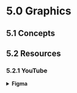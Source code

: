 # 5.0 Graphics

## 5.1 Concepts


## 5.2 Resources

### 5.2.1 YouTube

<details>
  <summary><strong>Figma</strong></summary>

1. [x] [New to Figma? Get started with "Figma for beginners" tutorials](https://www.youtube.com/watch?v=Cx2dkpBxst8&list=PLXDU_eVOJTx7QHLShNqIXL1Cgbxj7HlN4) ★★★★★
1. [x] [Tutorials: Explore design features in Figma](https://www.youtube.com/watch?v=5i-ebNTjad8&list=PLXDU_eVOJTx6zk5MDarIs0asNoZqlRG23) ★★★★☆
1. [x] [Tutorials: Create your design system in Figma](https://www.youtube.com/watch?v=k74IrUNaJVk&list=PLXDU_eVOJTx5LSjOmeBYMuvaa4UayfMe4) ★★★★☆
1. [x] [Tutorials: Prototype while you design](https://www.youtube.com/watch?v=NooR1uqCgtg&list=PLXDU_eVOJTx7aqRW3Skp1aRT9ktC3ctqA) ★★★☆☆
1. [ ] [Figma in 5](https://www.youtube.com/watch?v=YGBIc6oJCos&list=PLXDU_eVOJTx5m3U10Q_iZEVn4LjcO3fsK) ☆☆☆☆☆
1. [ ] [Figma Tips](https://www.youtube.com/watch?v=PKOH6Yq2BtU&list=PLXDU_eVOJTx53btRMBES-ASBBm03-bUCJ) ☆☆☆☆☆
1. [ ] [Auto layout: Learn to create flexible designs and components](https://www.youtube.com/watch?v=PNJxeD29ZTg&list=PLXDU_eVOJTx55HFubfbTL3ellJjBM2QE2) ☆☆☆☆☆

</details>
